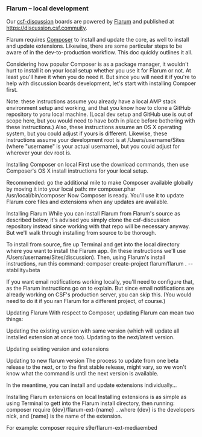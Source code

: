 ### Flarum – local development

Our [csf-discussion](https://github.com/content-strategy-forum/csf-discussion) boards are powered by [Flarum](https://discuss.flarum.org/) and published at https://discussion.csf.commuity.

Flarum requires [Composer](https://getcomposer.org) to install and update the core, as well to install and update extensions. Likewise, there are some particular steps to be aware of in the dev-to-production workflow. This doc quickly outlines it all.

Considering how popular Composer is as a package manager, it wouldn't hurt to install it on your local setup whether you use it for Flarum or not. At least you'll have it when you do need it. But since you will need it if you're to help with discussion boards development, let's start with installing Compoer first.

Note: these instructions assume you already have a local AMP stack environment setup and working, and that you know how to clone a GitHub repository to yoru local machine. (Local dev setup and GitHub use is out of scope here, but you would need to have both in place before bothering with these instructions.) Also, these instructions assume an OS X operating system, but you could adjust if yours is different. Likewise, these instructions assume your development root is at /Users/username/Sites (where "username" is your actual username), but you could adjust for wherever your dev root is.

Installing Composer on local
First use the download commands, then use Composer's OS X install instructions for your local setup. 

Recommended: go the additional mile to make Composer available globally by moving it into your local path:
mv composer.phar /usr/local/bin/composer
Now Composer is ready. You'll use it to update Flarum core files and extensions when any updates are available.

Installing Flarum
While you can install Flarum from Flarum's source as described below, it's advised you simply clone the csf-discussion repository instead since working with that repo will be necessary anyway. But we'll walk through installing from source to be thorough.

To install from source, fire up Terminal and get into the local directory where you want to install the Flarum app. (In these instructions we'll use /Users/username/Sites/discussion). Then, using Flarum's install instructions, run this command:
composer create-project flarum/flarum . --stability=beta

If you want email notifications working locally, you'll need to configure that, as the Flarum instructions go on to explain. But since email notifications are already working on CSF's production server, you can skip this. (You would need to do it if you ran Flarum for a different project, of course.)

Updating Flarum
With respect to Composer, updating Flarum can mean two things:

Updating the existing version with same version (which will update all installed extension at once too).
Updating to the next/latest version. 

Updating existing version and extensions


Updating to new flarum version
The process to update from one beta release to the next, or to the first stable release, might vary, so we won't know what the command is until the next version is available.

In the meantime, you can install and update extensions individually...

Installing Flarum extensions on local
Installing extensions is as simple as using Terminal to gett into the Flarum install directory, then running:
composer require {dev}/flarum-ext-{name}
...where {dev} is the developers nick, and {name} is the name of the extension. 

For example: 
composer require s9e/flarum-ext-mediaembed